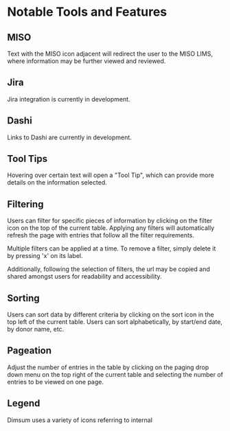 # Notable Tools and Features

## MISO
Text with the MISO icon adjacent will redirect the user to the MISO LIMS, where information may be further viewed and reviewed.

<!-- DEMONSTRATE THE ABILITY TO OPEN LINKS IN MISO (eg. on a details page or from a tool tip containing a run name) -->

## Jira
Jira integration is currently in development.

## Dashi
Links to Dashi are currently in development.

## Tool Tips
Hovering over certain text will open a "Tool Tip", which can provide more details on the information selected.

<!-- GIVE EXAMPLE OF A 'MINOR' TOOL TIP (a few lines describing the text shown) AND A MORE 'MAJOR' TOOL TIP (eg. hovering over a run name will give a box of information regarding the lane.) -->

## Filtering
Users can filter for specific pieces of information by clicking on the filter icon on the top of the current table. Applying any filters will automatically refresh the page with entries that follow all the filter requirements. 

Multiple filters can be applied at a time. To remove a filter, simply delete it by pressing 'x' on its label.

Additionally, following the selection of filters, the url may be copied and shared amongst users for readability and accessibility.

<!-- GIVE EXAMPLE OF HOW TO USE THE FILTERING FEATURES ON THE MAIN DASHBOARD -->

## Sorting
Users can sort data by different criteria by clicking on the sort icon in the top left of the current table. Users can sort alphabetically, by start/end date, by donor name, etc.

<!-- GIVE EXAMPLE OF A SIMPLE SORT -->

## Pageation
Adjust the number of entries in the table by clicking on the paging drop down menu on the top right of the current table and selecting the number of entries to be viewed on one page.

## Legend
Dimsum uses a variety of icons referring to internal 
